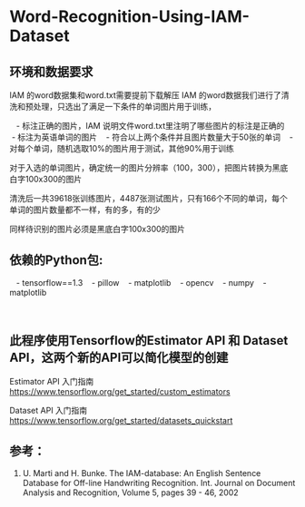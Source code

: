 # Word-Recognition-Using-IAM-Dataset
## 环境和数据要求

IAM 的word数据集和word.txt需要提前下载解压 IAM 的word数据我们进行了清洗和预处理，只选出了满足一下条件的单词图片用于训练，

    - 标注正确的图片，IAM 说明文件word.txt里注明了哪些图片的标注是正确的
    - 标注为英语单词的图片 
    - 符合以上两个条件并且图片数量大于50张的单词
    - 对每个单词，随机选取10%的图片用于测试，其他90%用于训练

对于入选的单词图片，确定统一的图片分辨率（100，300），把图片转换为黑底白字100x300的图片

清洗后一共39618张训练图片，4487张测试图片，只有166个不同的单词，每个单词的图片数量都不一样，有的多，有的少

同样待识别的图片必须是黑底白字100x300的图片

## 依赖的Python包: 

    - tensorflow==1.3 
    - pillow
    - matplotlib
    - opencv
    - numpy
    - matplotlib
  
  
## 此程序使用Tensorflow的Estimator API 和 Dataset API，这两个新的API可以简化模型的创建

Estimator API 入门指南
https://www.tensorflow.org/get_started/custom_estimators

Dataset API 入门指南
https://www.tensorflow.org/get_started/datasets_quickstart

## 参考：

1. U. Marti and H. Bunke. The IAM-database: An English Sentence Database for Off-line Handwriting Recognition. Int. Journal on Document Analysis and Recognition, Volume 5, pages 39 - 46, 2002
